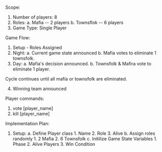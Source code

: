 Scope:
1. Number of players: 8
2. Roles: 
    a. Mafia -- 2 players
    b. Townsflok -- 6 players
3. Game Type: Single Player

Game Flow:
1. Setup - Roles Assigned
2. Night:
    a. Current game state announced
    b. Mafia votes to eliminate 1 townsfolk.
3. Day:
    a. Mafia's decision announced.
    b. Townsfolk & Mafira vote to eliminate 1 player.

Cycle continues until all mafia or townsfolk are eliminated.

4. Winning team announced

Player commands:
1. vote [player_name]
2. kill [player_name]

Implementation Plan:
1. Setup:
    a. Define Player class
        1. Name
        2. Role
        3. Alive
    b. Assign roles randomly
        1. 2 Mafia
        2. 6 Townsfolk
    c. Initilize Game State Variables
        1. Phase
        2. Alive Players
        3. Win Condition
    